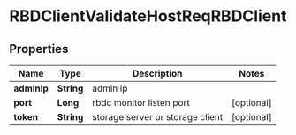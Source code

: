 # RBDClientValidateHostReqRBDClient

## Properties
Name | Type | Description | Notes
------------ | ------------- | ------------- | -------------
**adminIp** | **String** | admin ip | 
**port** | **Long** | rbdc monitor listen port |  [optional]
**token** | **String** | storage server or storage client |  [optional]
